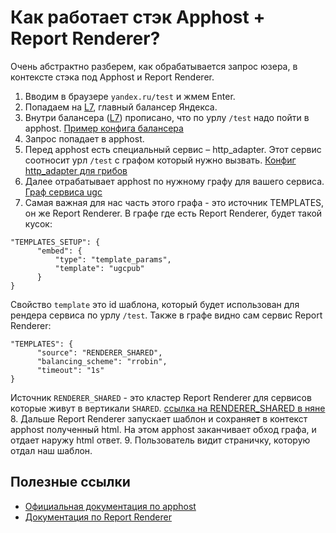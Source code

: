 # Как работает стэк Apphost + Report Renderer?
Очень абстрактно разберем, как обрабатывается запрос юзера, в контексте стэка под Apphost и Report Renderer.

1. Вводим в браузере `yandex.ru/test` и жмем Enter.
2. Попадаем на [L7](https://wiki.yandex-team.ru/L7/), главный балансер Яндекса.
3. Внутри балансера ([L7](https://wiki.yandex-team.ru/L7/)) прописано, что по урлу `/test` надо пойти в apphost. [Пример конфига балансера](https://nanny.yandex-team.ru/ui/#/awacs/namespaces/list/ugc.search.yandex.net/upstreams/list/ugcpub-ugc-pages_https/show/)
4. Запрос попадает в apphost.
5. Перед apphost есть специальный сервис – http_adapter. Этот сервис соотносит урл `/test` с графом который нужно вызвать.  [Конфиг http_adapter для грибов](https://a.yandex-team.ru/arc/trunk/arcadia/apphost/conf/verticals/SHARED/_routing_config.json)
6. Далее отрабатывает apphost по нужному графу для вашего сервиса. [Граф сервиса ugc](https://horizon.z.yandex-team.ru/graphs/SHARED/ugcpub_cabinet/6258854)
7. Самая важная для нас часть этого графа - это источник TEMPLATES, он же Report Renderer. В графе где есть Report Renderer, будет такой кусок:
```
"TEMPLATES_SETUP": {
      "embed": {
          "type": "template_params",
          "template": "ugcpub"
      }
}
```
Свойство `template` это id шаблона, который будет использован для рендера сервиса по урлу `/test`.
Также в графе видно сам сервис Report Renderer:
```
"TEMPLATES": {
      "source": "RENDERER_SHARED",
      "balancing_scheme": "rrobin",
      "timeout": "1s"
}
```
Источник `RENDERER_SHARED` - это кластер Report Renderer для сервисов которые живут в вертикали `SHARED`. [ссылка на RENDERER_SHARED в няне](https://nanny.yandex-team.ru/ui/#/services/catalog/renderer_shared_man/files)
8. Дальше Report Renderer запускает шаблон и сохраняет в контекст apphost полученный html. На этом apphost заканчивает обход графа, и отдает наружу html ответ.
9. Пользователь видит страничку, которую отдал наш шаблон.

## Полезные ссылки
- [Официальная документация по apphost](https://doc.yandex-team.ru/apphost/)
- [Документация по Report Renderer](https://wiki.yandex-team.ru/search-interfaces/infra/report-renderer/)
